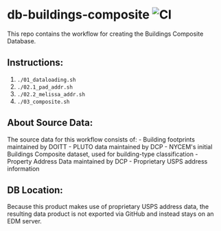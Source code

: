 # db-buildings-composite ![CI](https://github.com/NYCPlanning/db-buildings-composite/workflows/CI/badge.svg)

This repo contains the workflow for creating the Buildings Composite Database.

## Instructions:
1. `./01_dataloading.sh`
2. `./02.1_pad_addr.sh`
3. `./02.2_melissa_addr.sh`
4. `./03_composite.sh`

## About Source Data:
The source data for this workflow consists of:
    - Building footprints maintained by DOITT
    - PLUTO data maintained by DCP
    - NYCEM's initial Buildings Composite dataset, used for building-type classification
    - Property Address Data maintained by DCP
    - Proprietary USPS address information

## DB Location:
Because this product makes use of proprietary USPS address data, the resulting data product is not exported
via GitHub and instead stays on an EDM server.
